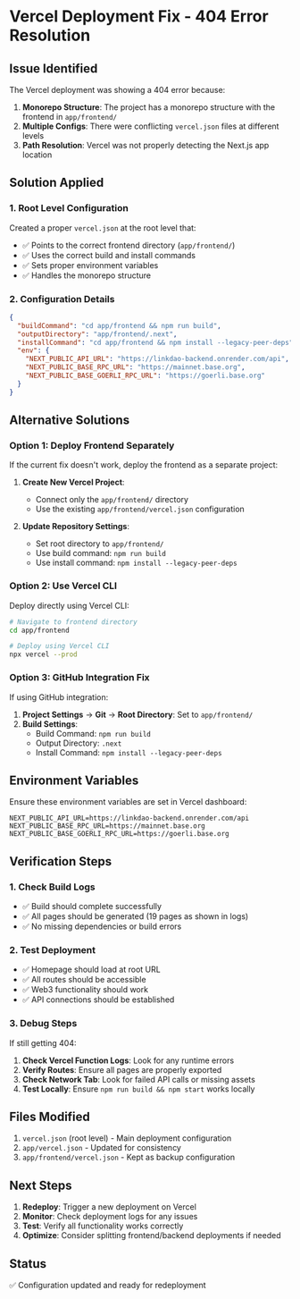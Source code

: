 # Vercel Deployment Fix - 404 Error Resolution

## Issue Identified
The Vercel deployment was showing a 404 error because:

1. **Monorepo Structure**: The project has a monorepo structure with the frontend in `app/frontend/`
2. **Multiple Configs**: There were conflicting `vercel.json` files at different levels
3. **Path Resolution**: Vercel was not properly detecting the Next.js app location

## Solution Applied

### 1. Root Level Configuration
Created a proper `vercel.json` at the root level that:
- ✅ Points to the correct frontend directory (`app/frontend/`)
- ✅ Uses the correct build and install commands
- ✅ Sets proper environment variables
- ✅ Handles the monorepo structure

### 2. Configuration Details
```json
{
  "buildCommand": "cd app/frontend && npm run build",
  "outputDirectory": "app/frontend/.next",
  "installCommand": "cd app/frontend && npm install --legacy-peer-deps",
  "env": {
    "NEXT_PUBLIC_API_URL": "https://linkdao-backend.onrender.com/api",
    "NEXT_PUBLIC_BASE_RPC_URL": "https://mainnet.base.org",
    "NEXT_PUBLIC_BASE_GOERLI_RPC_URL": "https://goerli.base.org"
  }
}
```

## Alternative Solutions

### Option 1: Deploy Frontend Separately
If the current fix doesn't work, deploy the frontend as a separate project:

1. **Create New Vercel Project**: 
   - Connect only the `app/frontend/` directory
   - Use the existing `app/frontend/vercel.json` configuration

2. **Update Repository Settings**:
   - Set root directory to `app/frontend/`
   - Use build command: `npm run build`
   - Use install command: `npm install --legacy-peer-deps`

### Option 2: Use Vercel CLI
Deploy directly using Vercel CLI:

```bash
# Navigate to frontend directory
cd app/frontend

# Deploy using Vercel CLI
npx vercel --prod
```

### Option 3: GitHub Integration Fix
If using GitHub integration:

1. **Project Settings** → **Git** → **Root Directory**: Set to `app/frontend/`
2. **Build Settings**:
   - Build Command: `npm run build`
   - Output Directory: `.next`
   - Install Command: `npm install --legacy-peer-deps`

## Environment Variables
Ensure these environment variables are set in Vercel dashboard:

```
NEXT_PUBLIC_API_URL=https://linkdao-backend.onrender.com/api
NEXT_PUBLIC_BASE_RPC_URL=https://mainnet.base.org
NEXT_PUBLIC_BASE_GOERLI_RPC_URL=https://goerli.base.org
```

## Verification Steps

### 1. Check Build Logs
- ✅ Build should complete successfully
- ✅ All pages should be generated (19 pages as shown in logs)
- ✅ No missing dependencies or build errors

### 2. Test Deployment
- ✅ Homepage should load at root URL
- ✅ All routes should be accessible
- ✅ Web3 functionality should work
- ✅ API connections should be established

### 3. Debug Steps
If still getting 404:

1. **Check Vercel Function Logs**: Look for any runtime errors
2. **Verify Routes**: Ensure all pages are properly exported
3. **Check Network Tab**: Look for failed API calls or missing assets
4. **Test Locally**: Ensure `npm run build && npm start` works locally

## Files Modified
1. `vercel.json` (root level) - Main deployment configuration
2. `app/vercel.json` - Updated for consistency
3. `app/frontend/vercel.json` - Kept as backup configuration

## Next Steps
1. **Redeploy**: Trigger a new deployment on Vercel
2. **Monitor**: Check deployment logs for any issues
3. **Test**: Verify all functionality works correctly
4. **Optimize**: Consider splitting frontend/backend deployments if needed

## Status
✅ Configuration updated and ready for redeployment